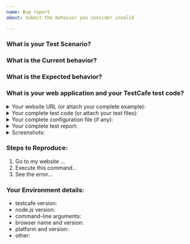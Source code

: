 ```yaml
---
name: Bug report
about: Submit the behavior you consider invalid

---
```


<!--
If you have all reproduction steps with a complete sample app, please share as many details as possible in the sections below.

Make sure that you tried using the latest TestCafe version (https://github.com/DevExpress/testcafe/releases), where this behavior might have been already addressed.

Before submitting an issue, please check CONTRIBUTING.md and existing issues in this repository (https://github.com/DevExpress/testcafe/issues) in case a similar issue exists or was already addressed. This may save your time (and ours).
-->

### What is your Test Scenario?
<!-- Describe what you'd like to test. -->
 
### What is the Current behavior?
<!-- Describe the behavior you see and consider invalid. -->
 
### What is the Expected behavior?
<!-- Describe what you expected to happen. -->
 
### What is your web application and your TestCafe test code?
<!-- Share a public accessible link to your application or provide a simple app which we can run. -->
 
<details>
<summary>Your website URL (or attach your complete example):</summary>

<!-- Provide your website URL or attach a sample. Note: if your website requires any additional access procedures like authentication, please ask the website owner to send us a written confirmation at [support@devexpress.com](mailto:support@devexpress.com) in a free text form. It will allow the DevExpress staff to remotely access the website and its internal resources for research, testing, and debugging purposes. -->
</details>

<details>
<summary>Your complete test code (or attach your test files):</summary>

<!-- Paste your test code here: --> 
```js
 
```
</details>

<details>
<summary>Your complete configuration file (if any):</summary>

<!-- Paste your complete test config file here (even if it is huge): -->
```

```
</details>

<details>
<summary>Your complete test report:</summary>

<!-- Paste your complete result test report here (even if it is huge): -->
```

```
</details>

<details>
<summary>Screenshots:</summary>
<!-- If applicable, add screenshots to help explain the issue. -->

```

```
</details>

### Steps to Reproduce:
<!-- Describe what we should do to reproduce the behavior you encountered. -->

1. Go to my website ...
3. Execute this command...
4. See the error...
 
### Your Environment details:
 
* testcafe version:                   <!-- run `testcafe -v` -->
* node.js version:                    <!-- run `node -v` -->
* command-line arguments:  <!-- example: "testcafe ie,chrome -e test.js" -->
* browser name and version: <!-- example: IE 11, Chrome 69, Firefox 100, etc. -->
* platform and version:          <!-- example: "macOS 10.14, Windows, Linux Ubuntu 18.04.1, iOS 12 -->
* other:                                   <!-- any notes you consider important -->

